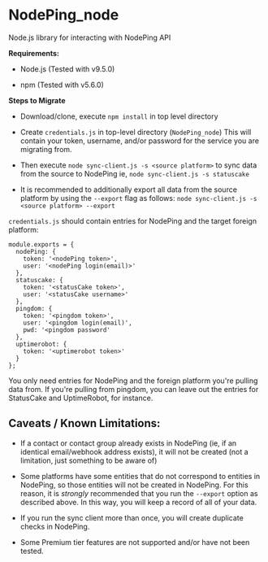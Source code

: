 # NodePing_node
Node.js library for interacting with NodePing API

**Requirements:**

* Node.js (Tested with v9.5.0)

* npm (Tested with v5.6.0)

**Steps to Migrate**

* Download/clone, execute `npm install` in top level directory

* Create `credentials.js` in top-level directory (`NodePing_node`)  This will contain
your token, username, and/or password for the service you are migrating from.  


* Then execute `node sync-client.js -s <source platform>` to sync data from the source to NodePing
ie, `node sync-client.js -s statuscake`

* It is recommended to additionally export all data from the source platform by using the `--export` flag as follows:
`node sync-client.js -s <source platform> --export`

`credentials.js` should contain entries for NodePing and the target foreign platform:

```
module.exports = {
  nodePing: {
    token: '<nodePing token>',
    user: '<nodePing login(email)>'
  },
  statuscake: {
    token: '<statusCake token>',
    user: '<statusCake username>'
  },
  pingdom: {
    token: '<pingdom token>',
    user: '<pingdom login(email)',
    pwd: '<pingdom password'
  },
  uptimerobot: {
    token: '<uptimerobot token>'
  }
};
```

You only need entries for NodePing and the foreign platform you're pulling data from.  If you're pulling from
pingdom, you can leave out the entries for StatusCake and UptimeRobot, for instance.




## Caveats / Known Limitations:

* If a contact or contact group already exists in NodePing (ie, if an identical email/webhook address exists), it will not be created (not a limitation, just something to be aware of)

* Some platforms have some entities that do not correspond to entities in NodePing, so those entities will
not be created in NodePing.  For this reason, it is *strongly* recommended that you run the `--export` option
as described above.  In this way, you will keep a record of all of your data.

* If you run the sync client more than once, you will create duplicate checks in NodePing.


* Some Premium tier features are not supported and/or have not been tested.
